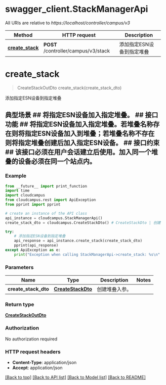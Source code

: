 # swagger_client.StackManagerApi

All URIs are relative to *https://localhost/controller/campus/v3*

Method | HTTP request | Description
------------- | ------------- | -------------
[**create_stack**](StackManagerApi.md#create_stack) | **POST** /controller/campus/v3/stack | 添加指定ESN设备到指定堆叠


# **create_stack**
> CreateStackOutDto create_stack(create_stack_dto)

添加指定ESN设备到指定堆叠

## 典型场景 ## 将指定ESN设备加入指定堆叠。 ## 接口功能 ## 将指定ESN设备加入指定堆叠。若堆叠名称存在则将指定ESN设备加入到堆叠；若堆叠名称不存在则将指定堆叠创建后加入指定ESN设备。 ## 接口约束 ## 该接口必须在用户会话建立后使用。加入同一个堆叠的设备必须在同一个站点内。 

### Example 
```python
from __future__ import print_function
import time
import cloudcampus
from cloudcampus.rest import ApiException
from pprint import pprint

# create an instance of the API class
api_instance = cloudcampus.StackManagerApi()
create_stack_dto = cloudcampus.CreateStackDto() # CreateStackDto | 创建堆叠入参。

try: 
    # 添加指定ESN设备到指定堆叠
    api_response = api_instance.create_stack(create_stack_dto)
    pprint(api_response)
except ApiException as e:
    print("Exception when calling StackManagerApi->create_stack: %s\n" % e)
```

### Parameters

Name | Type | Description  | Notes
------------- | ------------- | ------------- | -------------
 **create_stack_dto** | [**CreateStackDto**](CreateStackDto.md)| 创建堆叠入参。 | 

### Return type

[**CreateStackOutDto**](CreateStackOutDto.md)

### Authorization

No authorization required

### HTTP request headers

 - **Content-Type**: application/json
 - **Accept**: application/json

[[Back to top]](#) [[Back to API list]](../README.md#documentation-for-api-endpoints) [[Back to Model list]](../README.md#documentation-for-models) [[Back to README]](../README.md)

